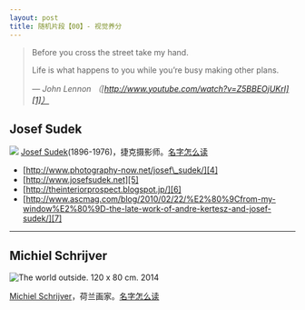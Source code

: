 ```yaml
---
layout: post
title: 随机片段【00】- 视觉养分
---
```


> Before you cross the street take my hand.
> 
> Life is what happens to you while you’re busy making other plans.
> 
> _— John Lennon （[http://www.youtube.com/watch?v=Z5BBEOjUKrI][1]）_

## Josef Sudek
![][image-1]
[Josef Sudek][2](1896-1976)，捷克摄影师。[名字怎么读][3]

- [http://www.photography-now.net/josef\_sudek/][4]
- [http://www.josefsudek.net][5]
- [http://theinteriorprospect.blogspot.jp/][6]
- [http://www.ascmag.com/blog/2010/02/22/%E2%80%9Cfrom-my-window%E2%80%9D-the-late-work-of-andre-kertesz-and-josef-sudek/][7]

---- 
## Michiel Schrijver
![The world outside. 120 x 80 cm. 2014][image-2]

[Michiel Schrijver][8]，荷兰画家。[名字怎么读][9]



[1]:	http://www.youtube.com/watch?v=Z5BBEOjUKrI
[2]:	http://en.wikipedia.org/wiki/Josef%5C_Sudek
[3]:	https://translate.google.com.hk/?ie=UTF-8&hl=en&client=tw-ob#cs/en/Josef%20Sudek
[4]:	http://www.photography-now.net/josef_sudek/
[5]:	http://www.josefsudek.net/ "http://www.josefsudek.net"
[6]:	http://theinteriorprospect.blogspot.jp/
[7]:	http://www.ascmag.com/blog/2010/02/22/%E2%80%9Cfrom-my-window%E2%80%9D-the-late-work-of-andre-kertesz-and-josef-sudek/
[8]:	http://www.michielschrijver.nl/ "http://www.michielschrijver.nl"
[9]:	https://translate.google.com.hk/?ie=UTF-8&hl=en&client=tw-ob#nl/en/Michiel%20Schrijver

[image-1]:	http://7u2m8z.com1.z0.glb.clouddn.com/blogJosef-Sudek-2.jpg
[image-2]:	http://www.michielschrijver.nl/images/9/495.800.jpg "The world outside. 120 x 80 cm. 2014"
